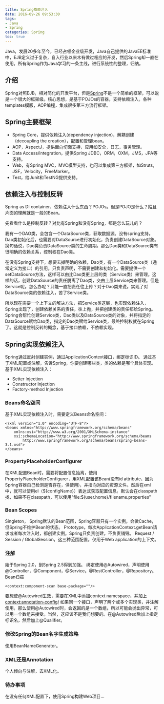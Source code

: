 ```yaml
---
title: Spring依赖注入
date: 2016-09-26 09:53:30
tags: 
- Java
- Spring
categories: Spring
toc: true
---
```


Java，发展20多年至今，已经占领企业级开发，Java自己提供的JavaEE标准中，EJB定义过于复杂，自入行业以来木有做过相应的开发，然后Spring却一直在使用，所有Spring作为Java学习的一条主线，进行系统性的整理，归纳。

## 介绍

Spring对照EJB，相对简化的开发平台，但是[Spring](http://spring.io/)不是一个简单的框架，可以说是一个很大的框架级。核心思想，是基于POJOs的容器，支持依赖注入，各种templates模版，AOP编程，集成很多第三方流行框架。

## Spring主要框架

- Spring Core，提供依赖注入(dependency injection)，解耦创建（decoupling the creation），配置和管理bean。
- AOP，AspectJ，提供面向切面支持，应用如安全，日志，事务管理。
- Data Access/Integration，提供Spring JDBC，ORM，OXM，JMS，JPA等支持。
- Web，有Spring MVC，MVC模型支持，也可以集成第三方框架，如Struts，JSF，Velocity，FreeMarker。
- Test，给Junit和TestNG提供支持。

## 依赖注入与控制反转

Spring as DI container，依赖注入什么东西？POJOs。但是POJO是什么？姑且片面的理解就是一般的Bean。

先看看什么是控制反转？对比有Spring和没有Spring，都是怎么玩儿的？

我有一个DAO类，会包含一个DataSource类，获取数据源。没有spring支持，Dao类初始化后，也需要对DataSource进行初始化，负责创建DataSource对象。换句话说，Dao类负责DataSource类的生命周期。那么Dao类和DataSource类有很明确的依赖关系，控制权在Dao类。

在没有Spring支持下，想要去掉明确的依赖，Dao类，有一个DataSource类（通常定义为接口）的引用，只负责声明，不需要创建和初始化。需要提供一个setDataSource方法，这样可以由比Dao类更上层的类（Service类）来管理。这样的话，创建DataSource的责任脱离了Dao类，交由上层Service类来管理。但是Service呢，怎么办呢？只能一直把责任往上传？对于Dao类来说，实现了对DataSource类的依赖注入，苦了Service类。

所以现在需要一个上下文的解决方法，把Service类这层，也实现依赖注入，Spring出现了，创建依赖关系的责任，往上抛，并把创建类的责任都给Spring。Spring会帮忙创建Service类，Dao类以及DataSource类的对象，并将指定的DataSource赋给Dao类，指定的Dao类赋给Service类，最终控制权就在Spring了。这就是控制反转的概念，基于接口依赖，不依赖实现。

## Spring实现依赖注入

Spring通过反射创建实例，通过ApplicationContext接口，绑定标识ID。
通过基于XML配置或注解，告诉Spring，你要创建哪些类，类的依赖是哪个具体实现。
基于XML实现依赖注入：
- Setter Injection
- Constructor Injection
- Factory-method Injection

### Beans命名空间

基于XML实现依赖注入时，需要定义Beans命名空间：
```
<?xml version="1.0" encoding="UTF-8"?>
<beans xmlns="http://www.springframework.org/schema/beans"
    xmlns:xsi="http://www.w3.org/2001/XMLSchema-instance"
    xsi:schemaLocation="http://www.springframework.org/schema/beans
        http://www.springframework.org/schema/beans/spring-beans-3.1.xsd">
</beans>

```

### PropertyPlaceholderConfigurer

在XML配置Bean时，需要将配置信息抽离，使用PropertyPlaceholderConfigurer，用XML配置该Bean(没有id attribute，因为Spring容器自己检测是否存在，供使用)，并指向对应的资源文件。然后在xml中，就可以使用el（${configName}）表达式获取配置信息。默认会在classpath找，如果不在classpath，可以使用"file:${user.home}/filename.properties"

### Bean Scopes

Singleton， Spring默认的Bean范围，Spring容器只有一个实例，会做Cache，但Spring不维护Bean的状态。
Prototype，每次ApplicationContext.getBean请求或者每次注入时，都创建实例。Spring只负责创建，不负责销毁。
Request / Session / GlobalSession，这三种范围配置，仅用于Web application的上下文。

### 注解

始于Spring 2.0，到Spring 2.5得到加强。
绑定使用@Autowired，声明使用@Controller，@Component，@Service，@RestController，@Repository。
Bean扫描
```
<context:component-scan base-package=""/>
```

要想使@Autowired生效，需要在XML中添加context namespace，并加上<context:annotation-config/>
如果同一个接口，声明了两个或多个实现类，并注解使用，那么使用@Autowired时，会返回的是一个数组，所以可能会抛出异常，可以用一个数组来接受。当然，这应该不是我们想要的。在@Autowired后加上指定标识名，然后加上@Qualifier。

### 修改Spring的Bean名字生成策略

使用BeanNameGenerator。

### XML还是Annotation

个人倾向与注解，去XML化。

### 待办事项

在没有任何XML配置下，使用Spring构建Web项目...




